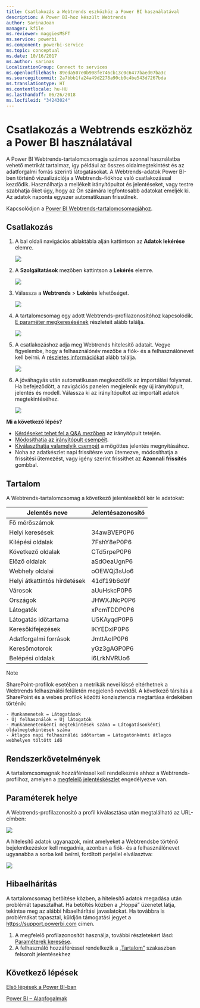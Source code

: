 ```yaml
---
title: Csatlakozás a Webtrends eszközhöz a Power BI használatával
description: A Power BI-hoz készült Webtrends
author: SarinaJoan
manager: kfile
ms.reviewer: maggiesMSFT
ms.service: powerbi
ms.component: powerbi-service
ms.topic: conceptual
ms.date: 10/16/2017
ms.author: sarinas
LocalizationGroup: Connect to services
ms.openlocfilehash: 89eda507e0b908fe746cb13c0c6477baed07ba3c
ms.sourcegitcommit: 2a7bbb1fa24a49d2278a90cb0c4be543d7267bda
ms.translationtype: HT
ms.contentlocale: hu-HU
ms.lasthandoff: 06/26/2018
ms.locfileid: "34243024"
---
```

# <a name="connect-to-webtrends-with-power-bi"></a>Csatlakozás a Webtrends eszközhöz a Power BI használatával
A Power BI Webtrends-tartalomcsomagja számos azonnal használatba vehető metrikát tartalmaz, így például az összes oldalmegtekintést és az adatforgalmi forrás szerinti látogatásokat. A Webtrends-adatok Power BI-ben történő vizualizációja a Webtrends-fiókhoz való csatlakozással kezdődik. Használhatja a mellékelt irányítópultot és jelentéseket, vagy testre szabhatja őket úgy, hogy az Ön számára legfontosabb adatokat emeljék ki.  Az adatok naponta egyszer automatikusan frissülnek.

Kapcsolódjon a [Power BI Webtrends-tartalomcsomagjához](https://app.powerbi.com/getdata/services/webtrends).

## <a name="how-to-connect"></a>Csatlakozás
1. A bal oldali navigációs ablaktábla alján kattintson az **Adatok lekérése** elemre.
   
   ![](media/service-connect-to-webtrends/getdata3.png)
2. A **Szolgáltatások** mezőben kattintson a **Lekérés** elemre.
   
   ![](media/service-connect-to-webtrends/services.png)
3. Válassza a **Webtrends** \> **Lekérés** lehetőséget.
   
   ![](media/service-connect-to-webtrends/webtrends.png)
4. A tartalomcsomag egy adott Webtrends-profilazonosítóhoz kapcsolódik. [E paraméter megkeresésének](#FindingParams) részleteit alább találja.
   
   ![](media/service-connect-to-webtrends/parameters.png)
5. A csatlakozáshoz adja meg Webtrends hitelesítő adatait. Vegye figyelembe, hogy a felhasználónév mezőbe a fiók- és a felhasználónevet kell beírni. A [részletes információkat](#FindingParams) alább találja.
   
   ![](media/service-connect-to-webtrends/creds.png)
6. A jóváhagyás után automatikusan megkezdődik az importálási folyamat. Ha befejeződött, a navigációs panelen megjelenik egy új irányítópult, jelentés és modell. Válassza ki az irányítópultot az importált adatok megtekintéséhez.
   
   ![](media/service-connect-to-webtrends/dashboard.png)

**Mi a következő lépés?**

* [Kérdéseket tehet fel a Q&A mezőben](power-bi-q-and-a.md) az irányítópult tetején.
* [Módosíthatja az irányítópult csempéit](service-dashboard-edit-tile.md).
* [Kiválaszthatja valamelyik csempét](service-dashboard-tiles.md) a mögöttes jelentés megnyitásához.
* Noha az adatkészlet napi frissítésre van ütemezve, módosíthatja a frissítési ütemezést, vagy igény szerint frissíthet az **Azonnali frissítés** gombbal.

## <a name="whats-included"></a>Tartalom
<a name="Included"></a>

A Webtrends-tartalomcsomag a következő jelentésekből kér le adatokat:  

| Jelentés neve | Jelentésazonosító |
| --- | --- |
| Fő mérőszámok | |
| Helyi keresések |34awBVEP0P6 |
| Kilépési oldalak |7FshY8eP0P6 |
| Következő oldalak |CTd5rpeP0P6 |
| Előző oldalak |aSdOeaUgnP6 |
| Webhely oldalai |oOEWQj3sUo6 |
| Helyi átkattintós hirdetések |41df19b6d9f |
| Városok |aUuHskcP0P6 |
| Országok |JHWXJNcP0P6 |
| Látogatók |xPcmTDDP0P6 |
| Látogatás időtartama |U5KAyqdP0P6 |
| Keresőkifejezések |IKYEDxIP0P6 |
| Adatforgalmi források |JmttAoIP0P6 |
| Keresőmotorok |yGz3gAGP0P6 |
| Belépési oldalak |i6LrkNVRUo6 |

>[!NOTE]
>SharePoint-profilok esetében a metrikák nevei kissé eltérhetnek a Webtrends felhasználói felületén megjelenő nevektől. A következő társítás a SharePoint és a webes profilok közötti konzisztencia megtartása érdekében történik:   

    - Munkamenetek = Látogatások  
    - Új felhasználók = Új látogatók  
    - Munkamenetenkénti megtekintések száma = Látogatásonkénti oldalmegtekintések száma  
    - Átlagos napi felhasználói időtartam = Látogatónkénti átlagos webhelyen töltött idő  

## <a name="system-requirements"></a>Rendszerkövetelmények
A tartalomcsomagnak hozzáféréssel kell rendelkeznie ahhoz a Webtrends-profilhoz, amelyen a [megfelelő jelentéskészlet](#Included) engedélyezve van.

<a name="FindingParams"></a>

## <a name="finding-parameters"></a>Paraméterek helye
A Webtrends-profilazonosító a profil kiválasztása után megtalálható az URL-címben:

![](media/service-connect-to-webtrends/webtrendsparameters.png)

A hitelesítő adatok ugyanazok, mint amelyeket a Webtrendsbe történő bejelentkezéskor kell megadnia, azonban a fiók- és a felhasználónevet ugyanabba a sorba kell beírni, fordított perjellel elválasztva:

![](media/service-connect-to-webtrends/webtrendscreds.png)

## <a name="troubleshooting"></a>Hibaelhárítás
A tartalomcsomag betöltése közben, a hitelesítő adatok megadása után problémát tapasztalhat. Ha betöltés közben a „Hoppá” üzenetet látja, tekintse meg az alábbi hibaelhárítási javaslatokat. Ha továbbra is problémákat tapasztal, küldjön támogatási jegyet a https://support.powerbi.com címen.

1. A megfelelő profilazonosítót használja, további részletekért lásd: [Paraméterek keresése](#FindingParams).
2. A felhasználó hozzáféréssel rendelkezik a [„Tartalom”](#Included) szakaszban felsorolt jelentésekhez

## <a name="next-steps"></a>Következő lépések
[Első lépések a Power BI-ban](service-get-started.md)

[Power BI – Alapfogalmak](service-basic-concepts.md)

